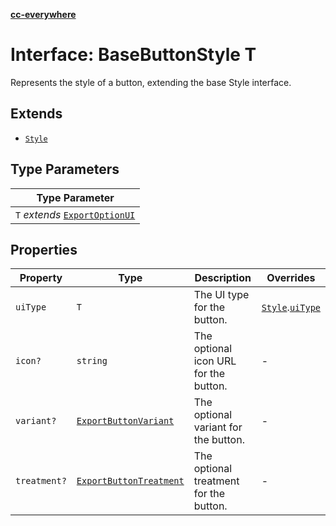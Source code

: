 [**cc-everywhere**](../../../../../index.md)

<HorizontalLine />

# Interface: BaseButtonStyle T

Represents the style of a button, extending the base Style interface.

## Extends

- [`Style`](style.md)

## Type Parameters

| Type Parameter |
| ------ |
| `T` *extends* [`ExportOptionUI`](../enumerations/export-option-ui.md) |

## Properties

| Property | Type | Description | Overrides |
| ------ | ------ | ------ | ------ |
| `uiType` | `T` | The UI type for the button. | [`Style`](style.md).[`uiType`](style.md#uitype) |
| `icon?` | `string` | The optional icon URL for the button. | - |
| `variant?` | [`ExportButtonVariant`](../type-aliases/export-button-variant.md) | The optional variant for the button. | - |
| `treatment?` | [`ExportButtonTreatment`](../type-aliases/export-button-treatment.md) | The optional treatment for the button. | - |
